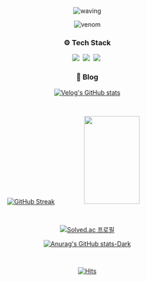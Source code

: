



<div align="center">

  ![waving](https://capsule-render.vercel.app/api?type=waving&height=200&text=koyehxoo&fontAlign=80&fontAlignY=40&color=gradient)
  
  ![venom](https://capsule-render.vercel.app/api?type=venom&height=200&text=koyehxoo&fontSize=70&color=0:8871e5,100:b678c4&stroke=b678c4)
  
  <h3 align="center">⚙️ Tech Stack</h3>
  <img src="https://img.shields.io/badge/react-20232a.svg?style=for-the-badge&logo=react&logoColor=61DAFB" />&nbsp
  <img src="https://img.shields.io/badge/typescript-%23007ACC.svg?style=for-the-badge&amp;logo=typescript&amp;logoColor=white"/>&nbsp
  <img src="https://img.shields.io/badge/Next-black?style=for-the-badge&amp;logo=next.js&amp;logoColor=white"/>&nbsp

</br>

<h3 align="center">📝 Blog </h3>

[![Velog's GitHub stats](https://velog-readme-stats.vercel.app/api/list?name=woogur29)](https://velog.io/@woogur29/posts)




<br>


[![GitHub Streak](https://streak-stats.demolab.com?user=wo-o29&theme=buefy-dark&locale=en)](https://git.io/streak-stats)
<img width="50%" height="200px" src="https://github-readme-stats.vercel.app/api/top-langs/?username=woo29&layout=compact&theme=tokyonight&hide_border=false">





<br>

[![Solved.ac
프로필](http://mazassumnida.wtf/api/v2/generate_badge?boj=woogur29)](https://solved.ac/woogur29)


[![Anurag's GitHub stats-Dark](https://github-readme-stats.vercel.app/api?username=wo-o29&show_icons=true&theme=tokyonight#gh-dark-mode-only)](https://github.com/wo-o29/github-readme-stats#gh-dark-mode-only)

<br>

[![Hits](https://hits.seeyoufarm.com/api/count/incr/badge.svg?url=https%3A%2F%2Fgithub.com%2F%2508woogur29%2Fhit-counter&count_bg=%23375BFF&title_bg=%23000000&icon=ghostery.svg&icon_color=%23FFFFFF&title=+-&edge_flat=false)](https://hits.seeyoufarm.com)
</div>
